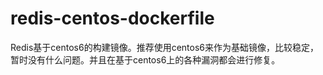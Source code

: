 # redis-centos-dockerfile
Redis基于centos6的构建镜像。推荐使用centos6来作为基础镜像，比较稳定，暂时没有什么问题。并且在基于centos6上的各种漏洞都会进行修复。
